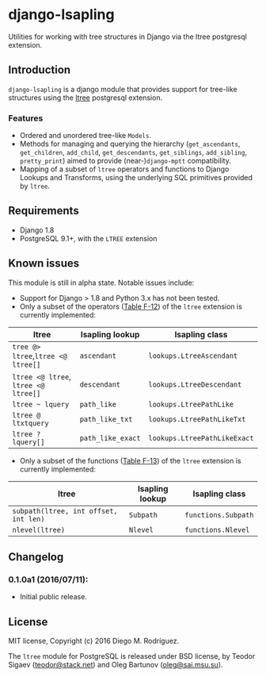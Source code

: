 # django-lsapling
Utilities for working with tree structures in Django via the ltree postgresql
extension.

## Introduction

`django-lsapling` is a django module that provides support for tree-like
structures using the
[ltree](https://www.postgresql.org/docs/9.1/static/ltree.html) postgresql
extension.

### Features
* Ordered and unordered tree-like `Models`.
* Methods for managing and querying the hierarchy (`get_ascendants`,
`get_children`, `add_child`, `get_descendants`, `get_siblings`, `add_sibling`,
`pretty_print`) aimed to provide (near-)`django-mptt` compatibility.
* Mapping of a subset of `ltree` operators and functions to Django Lookups and
Transforms, using the underlying SQL primitives provided by `ltree`.


## Requirements
* Django 1.8
* PostgreSQL 9.1+, with the `LTREE` extension

## Known issues

This module is still in alpha state. Notable issues include:
* Support for Django > 1.8 and Python 3.x has not been tested.
* Only a subset of the operators ([Table F-12](https://www.postgresql.org/docs/9.1/static/ltree.html#LTREE-OP-TABLE)) 
of the `ltree` extension is currently implemented:

|  ltree                               |  lsapling lookup  |  lsapling class              |
|--------------------------------------|-------------------|------------------------------|
| `tree @> ltree`,`ltree <@ ltree[]`   | `ascendant`       | `lookups.LtreeAscendant`     |
| `ltree <@ ltree`, `ltree <@ ltree[]` | `descendant`      | `lookups.LtreeDescendant`    |
| `ltree ~ lquery`                     | `path_like`       | `lookups.LtreePathLike`      |
| `ltree @ ltxtquery`                  | `path_like_txt`   | `lookups.LtreePathLikeTxt`   |
| `ltree ? lquery[]`                   | `path_like_exact` | `lookups.LtreePathLikeExact` |

 * Only a subset of the functions ([Table F-13](https://www.postgresql.org/docs/9.1/static/ltree.html#LTREE-FUNC-TABLE)) 
of the `ltree` extension is currently implemented:

|  ltree                                |  lsapling lookup  |  lsapling class              |
|---------------------------------------|-------------------|------------------------------|
| `subpath(ltree, int offset, int len)` | `Subpath`         | `functions.Subpath`          |
| `nlevel(ltree)`                       | `Nlevel`          | `functions.Nlevel`           |


## Changelog

### 0.1.0a1 (2016/07/11):
* Initial public release.

## License

MIT license, Copyright (c) 2016 Diego M. Rodríguez.

The `ltree` module for PostgreSQL is released under BSD license, by Teodor
Sigaev (<teodor@stack.net>) and Oleg Bartunov (<oleg@sai.msu.su>).

